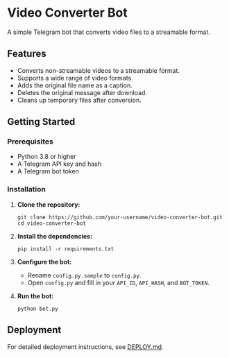 # Video Converter Bot

A simple Telegram bot that converts video files to a streamable format.

## Features

*   Converts non-streamable videos to a streamable format.
*   Supports a wide range of video formats.
*   Adds the original file name as a caption.
*   Deletes the original message after download.
*   Cleans up temporary files after conversion.

## Getting Started

### Prerequisites

*   Python 3.8 or higher
*   A Telegram API key and hash
*   A Telegram bot token

### Installation

1.  **Clone the repository:**
    ```
    git clone https://github.com/your-username/video-converter-bot.git
    cd video-converter-bot
    ```

2.  **Install the dependencies:**
    ```
    pip install -r requirements.txt
    ```

3.  **Configure the bot:**
    *   Rename `config.py.sample` to `config.py`.
    *   Open `config.py` and fill in your `API_ID`, `API_HASH`, and `BOT_TOKEN`.

4.  **Run the bot:**
    ```
    python bot.py
    ```

## Deployment

For detailed deployment instructions, see [DEPLOY.md](DEPLOY.md).
